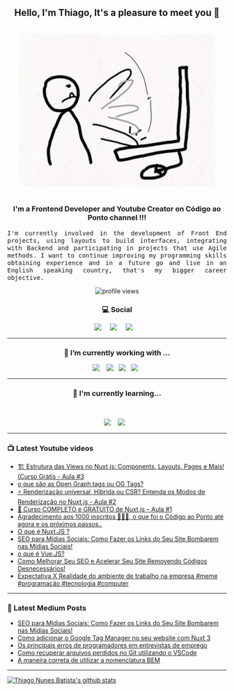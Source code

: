 <h2 align="center">Hello, I'm Thiago, It's a pleasure to meet you 👋</h2>
<p align="center">
<br><img src="https://github.com/thiagonunesbatista/thiagonunesbatista/blob/main/assets/tenor-pc-banging.gif" width="450px"><br><br>
</p>

<h3  align="center">I'm a Frontend Developer and Youtube Creator on Código ao Ponto channel  !!!</h3>

<p align="justify">
<samp>
  I'm currently involved in the development of Front End projects, using layouts to build interfaces, integrating with Backend and participating in projects that use Agile methods. I want to continue improving my programming skills obtaining experience and in a future go  and live in an English speaking country, that's my bigger career objective.<br>

</p>

<p align='center'>
    <img src="https://gpvc.arturio.dev/thiagonunesbatista" alt="profile views">
</p>

<h3  align='center'>💻 Social</h3>

<p align='center'>
  <a href="https://www.youtube.com/channel/UC4CxuzVpVnJfFD1gVjIgyJg"><img src="https://img.shields.io/badge/YouTube-FF0000?style=for-the-badge&logo=youtube&logoColor=white" /></a>&nbsp;&nbsp;&nbsp;&nbsp;
  <a href="https://thiagonunesbatista.medium.com/"><img src="https://img.shields.io/badge/medium-%231DA1F2.svg?&style=for-the-badge&logo=medium&logoColor=white" /></a>&nbsp;&nbsp;&nbsp;&nbsp;
<a href="https://www.linkedin.com/in/thiagonunesbatista"><img src="https://img.shields.io/badge/linkedin-%230077B5.svg?&style=for-the-badge&logo=linkedin&logoColor=white" /></a>&nbsp;&nbsp;&nbsp;&nbsp;
</p>

<hr>
<h3 align='center'>🔭  I’m currently working with ...</h4>

<p align='center'>
    <img  src="https://img.shields.io/badge/React-20232A?style=for-the-badge&logo=react&logoColor=61DAFB" />&nbsp;&nbsp;&nbsp;
   <img src="https://img.shields.io/badge/JavaScript-323330?style=for-the-badge&logo=javascript&logoColor=F7DF1E" />&nbsp;&nbsp;
  <img src="https://img.shields.io/badge/html5%20-%23e34f26.svg?&style=for-the-badge&logo=html5&logoColor=white" />&nbsp;&nbsp;
  <img src="https://img.shields.io/badge/css3%20-%231572B6.svg?&style=for-the-badge&logo=css3&logoColor=white" />&nbsp;&nbsp;
</p>
<hr>

<h3 align='center'> 🌱  I'm currently learning...</h4>
<br>
<p align='center'>
  <img  src="https://img.shields.io/badge/Node%20-%23339933.svg?&style=for-the-badge&logo=node.js&logoColor=white" />&nbsp;&nbsp;&nbsp;
  <img  src="https://img.shields.io/badge/TypeScript-007ACC?style=for-the-badge&logo=typescript&logoColor=white" />&nbsp;&nbsp;&nbsp;
</p>

<hr>

<h3>📺 Latest Youtube videos</h3>

<!-- YOUTUBE:START -->
- [🏗️ Estrutura das Views no Nuxt.js: Components, Layouts, Pages e Mais! &lpar;Curso Grátis - Aula #3](https://www.youtube.com/watch?v=AKoY0HgLxpI)
- [o que são as Open Graph tags ou OG Tags?](https://www.youtube.com/watch?v=I25k50FmBvo)
- [⚡ Renderização universal, Híbrida ou CSR? Entenda os Modos de Renderização no Nuxt.js - Aula #2](https://www.youtube.com/watch?v=YPkFpX9hMJg)
- [🚀 Curso COMPLETO e GRATUITO de Nuxt.js – Aula #1](https://www.youtube.com/watch?v=agKNTNvgF10)
- [Agradecimento aos 1000 inscritos 🙋🏻‍♂️, o que foi o Código ao Ponto até agora e os próximos passos..](https://www.youtube.com/watch?v=mL250SL1pfE)
- [O que é Nuxt.JS ?](https://www.youtube.com/watch?v=6qG4uWc6RYs)
- [SEO para Mídias Sociais: Como Fazer os Links do Seu Site Bombarem nas Mídias Sociais!](https://www.youtube.com/watch?v=dLgvTA-34Zo)
- [o que é Vue.JS?](https://www.youtube.com/watch?v=9Po33-byKws)
- [Como Melhorar Seu SEO e Acelerar Seu Site Removendo Códigos Desnecessários!](https://www.youtube.com/watch?v=i1-K5YKgQMc)
- [Expectativa X Realidade do ambiente de trabalho na empresa  #meme #programação #tecnologia #computer](https://www.youtube.com/watch?v=LgOcFFEJKng)
<!-- YOUTUBE:END -->

<hr>

<h3>📝 Latest Medium Posts</h3>

<!-- BLOG-POST-LIST:START -->
- [SEO para Mídias Sociais: Como Fazer os Links do Seu Site Bombarem nas Mídias Sociais!](https://dev.to/codigoaoponto/seo-para-midias-sociais-como-fazer-os-links-do-seu-site-bombarem-nas-midias-sociais-20c5)
- [Como adicionar o Google Tag Manager no seu website com Nuxt 3](https://dev.to/codigoaoponto/como-adicionar-o-google-tag-manager-no-seu-website-com-nuxt-3-pp7)
- [Os principais erros de programadores em entrevistas de emprego](https://dev.to/codigoaoponto/os-principais-erros-de-programadores-em-entrevistas-de-emprego-1ae9)
- [Como recuperar arquivos perdidos no Git utilizando o VSCode](https://dev.to/codigoaoponto/como-recuperar-arquivos-perdidos-no-git-utilizando-o-vscode-2ec3)
- [A maneira correta de utilizar a nomenclatura BEM](https://dev.to/codigoaoponto/a-maneira-correta-de-utilizar-a-nomenclatura-bem-40l6)
<!-- BLOG-POST-LIST:END -->

<hr>

[![Thiago Nunes Batista's github stats](https://github-readme-stats.vercel.app/api/top-langs/?username=thiagonunesbatista&layout=compact)](https://github.com/thiagonunesbatista)
